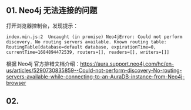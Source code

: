 ## 01. Neo4j 无法连接的问题

打开浏览器控制台，发现提示：

```code
index.min.js:2  Uncaught (in promise) Neo4jError: Could not perform discovery. No routing servers available. Known routing table: RoutingTable[database=default database, expirationTime=0, currentTime=1684894472539, routers=[], readers=[], writers=[]]
```

根据 Neo4j 官方排错文档介绍：https://aura.support.neo4j.com/hc/en-us/articles/5290730835859--Could-not-perform-discovery-No-routing-servers-available-while-connecting-to-an-AuraDB-instance-from-Neo4j-browser

## 02.
